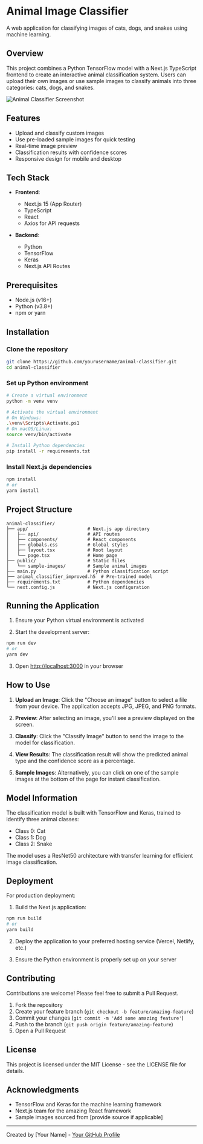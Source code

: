 # Animal Image Classifier

A web application for classifying images of cats, dogs, and snakes using machine learning.

## Overview

This project combines a Python TensorFlow model with a Next.js TypeScript frontend to create an interactive animal classification system. Users can upload their own images or use sample images to classify animals into three categories: cats, dogs, and snakes.

![Animal Classifier Screenshot](https://placeholder-for-your-screenshot.com)

## Features

- Upload and classify custom images
- Use pre-loaded sample images for quick testing
- Real-time image preview
- Classification results with confidence scores
- Responsive design for mobile and desktop

## Tech Stack

- **Frontend**:
  - Next.js 15 (App Router)
  - TypeScript
  - React
  - Axios for API requests
  
- **Backend**:
  - Python
  - TensorFlow
  - Keras
  - Next.js API Routes

## Prerequisites

- Node.js (v16+)
- Python (v3.8+)
- npm or yarn

## Installation

### Clone the repository

```bash
git clone https://github.com/yourusername/animal-classifier.git
cd animal-classifier
```

### Set up Python environment

```bash
# Create a virtual environment
python -m venv venv

# Activate the virtual environment
# On Windows:
.\venv\Scripts\Activate.ps1
# On macOS/Linux:
source venv/bin/activate

# Install Python dependencies
pip install -r requirements.txt
```

### Install Next.js dependencies

```bash
npm install
# or
yarn install
```

## Project Structure

```
animal-classifier/
├── app/                      # Next.js app directory
│   ├── api/                  # API routes
│   ├── components/           # React components
│   ├── globals.css           # Global styles
│   ├── layout.tsx            # Root layout
│   └── page.tsx              # Home page
├── public/                   # Static files
│   └── sample-images/        # Sample animal images
├── main.py                   # Python classification script
├── animal_classifier_improved.h5  # Pre-trained model
├── requirements.txt          # Python dependencies
└── next.config.js            # Next.js configuration
```

## Running the Application

1. Ensure your Python virtual environment is activated

2. Start the development server:

```bash
npm run dev
# or
yarn dev
```

3. Open [http://localhost:3000](http://localhost:3000) in your browser

## How to Use

1. **Upload an Image**: Click the "Choose an image" button to select a file from your device. The application accepts JPG, JPEG, and PNG formats.

2. **Preview**: After selecting an image, you'll see a preview displayed on the screen.

3. **Classify**: Click the "Classify Image" button to send the image to the model for classification.

4. **View Results**: The classification result will show the predicted animal type and the confidence score as a percentage.

5. **Sample Images**: Alternatively, you can click on one of the sample images at the bottom of the page for instant classification.

## Model Information

The classification model is built with TensorFlow and Keras, trained to identify three animal classes:
- Class 0: Cat
- Class 1: Dog
- Class 2: Snake

The model uses a ResNet50 architecture with transfer learning for efficient image classification.

## Deployment

For production deployment:

1. Build the Next.js application:

```bash
npm run build
# or
yarn build
```

2. Deploy the application to your preferred hosting service (Vercel, Netlify, etc.)

3. Ensure the Python environment is properly set up on your server

## Contributing

Contributions are welcome! Please feel free to submit a Pull Request.

1. Fork the repository
2. Create your feature branch (`git checkout -b feature/amazing-feature`)
3. Commit your changes (`git commit -m 'Add some amazing feature'`)
4. Push to the branch (`git push origin feature/amazing-feature`)
5. Open a Pull Request

## License

This project is licensed under the MIT License - see the LICENSE file for details.

## Acknowledgments

- TensorFlow and Keras for the machine learning framework
- Next.js team for the amazing React framework
- Sample images sourced from [provide source if applicable]

---

Created by [Your Name] - [Your GitHub Profile](https://github.com/yourusername)